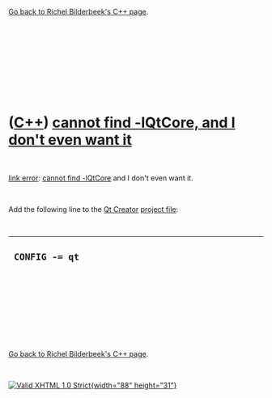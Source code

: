 

[Go back to Richel Bilderbeek's C++ page](Cpp.htm).

 

 

 

 

 

([C++](Cpp.htm)) [cannot find -lQtCore, and I don't even want it](CppLinkErrorCannotFindQtCoreMustBeOut.htm)
============================================================================================================

 

[link error](CppLinkError.htm): [cannot find
-lQtCore](CppLinkErrorCannotFindQtCore.htm) and I don't even want it.

 

Add the following line to the [Qt Creator](CppQtCreator.htm) [project
file](CppQtProjectFile.htm):

 

  -----------------
  ` CONFIG -= qt`
  -----------------

 

 

 

 

 

[Go back to Richel Bilderbeek's C++ page](Cpp.htm).



 

[![Valid XHTML 1.0 Strict](valid-xhtml10.png){width="88"
height="31"}](http://validator.w3.org/check?uri=referer)
